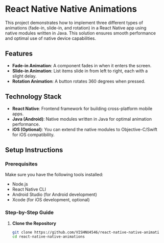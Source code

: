# React Native Native Animations

This project demonstrates how to implement three different types of animations (fade-in, slide-in, and rotation) in a React Native app using native modules written in Java. This solution ensures smooth performance and optimal use of native device capabilities.

## Features
- **Fade-in Animation**: A component fades in when it enters the screen.
- **Slide-in Animation**: List items slide in from left to right, each with a slight delay.
- **Rotation Animation**: A button rotates 360 degrees when pressed.

## Technology Stack
- **React Native**: Frontend framework for building cross-platform mobile apps.
- **Java (Android)**: Native modules written in Java for optimal animation performance.
- **iOS (Optional)**: You can extend the native modules to Objective-C/Swift for iOS compatibility.

## Setup Instructions

### Prerequisites
Make sure you have the following tools installed:
- Node.js
- React Native CLI
- Android Studio (for Android development)
- Xcode (for iOS development, optional)

### Step-by-Step Guide

1. **Clone the Repository**
   ```bash
   git clone https://github.com/VISHNU4546/react-native-native-animations.git
   cd react-native-native-animations


